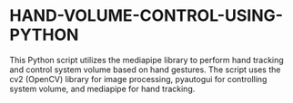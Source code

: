 # HAND-VOLUME-CONTROL-USING-PYTHON
This Python script utilizes the mediapipe library to perform hand tracking and control system volume based on hand gestures. The script uses the cv2 (OpenCV) library for image processing, pyautogui for controlling system volume, and mediapipe for hand tracking.

